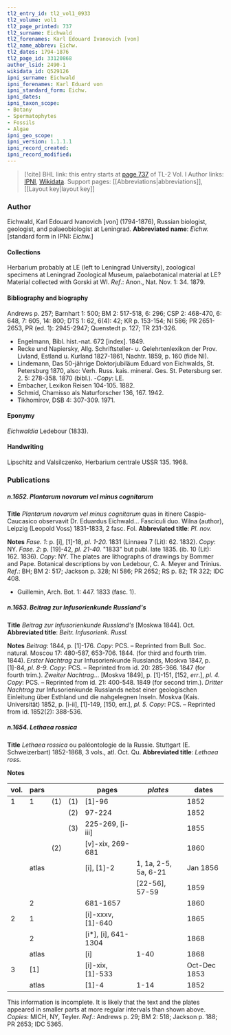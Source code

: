```yaml
---
tl2_entry_id: tl2_vol1_0933
tl2_volume: vol1
tl2_page_printed: 737
tl2_surname: Eichwald
tl2_forenames: Karl Edouard Ivanovich [von]
tl2_name_abbrev: Eichw.
tl2_dates: 1794-1876
tl2_page_id: 33120868
author_lsid: 2490-1
wikidata_id: Q529126
ipni_surname: Eichwald
ipni_forenames: Karl Eduard von
ipni_standard_form: Eichw.
ipni_dates: 
ipni_taxon_scope: 
- Botany
- Spermatophytes
- Fossils
- Algae
ipni_geo_scope: 
ipni_version: 1.1.1.1
ipni_record_created: 
ipni_record_modified:
---
```


> [!cite] BHL link: this entry starts at [page 737](https://www.biodiversitylibrary.org/page/33120868) of TL-2 Vol. I
> Author links: [IPNI](https://www.ipni.org/a/2490-1), [Wikidata](https://www.wikidata.org/wiki/Q529126). Support pages: [[Abbreviations|abbreviations]], [[Layout key|layout key]]

### Author

Eichwald, Karl Edouard Ivanovich \[von\] (1794-1876), Russian biologist, geologist, and palaeobiologist at Leningrad. 
**Abbreviated name**: *Eichw.* \[standard form in IPNI: *Eichw.*\]

#### Collections

Herbarium probably at LE (left to Leningrad University), zoological specimens at Leningrad Zoological Museum, palaebotanical material at LE? Material collected with Gorski at WI.
*Ref*.: Anon., Nat. Nov. 1: 34. 1879.

#### Bibliography and biography

Andrews p. 257; Barnhart 1: 500; BM 2: 517-518, 6: 296; CSP 2: 468-470, 6: 648, 7: 605, 14: 800; DTS 1: 62, 6(4): 42; KR p. 153-154; NI 586; PR 2651-2653, PR (ed. 1): 2945-2947; Quenstedt p. 127; TR 231-326.
- Engelmann, Bibl. hist.-nat. 672 \[index\]. 1849.
- Recke und Napiersky, Allg. Schriftsteller- u. Gelehrtenlexikon der Prov. Livland, Estland u. Kurland 1827-1861, Nachtr. 1859, p. 160 (fide NI).
- Lindemann, Das 50-jährige Doktorjubiläum Eduard von Eichwalds, St. Petersburg 1870, also: Verh. Russ. kais. mineral. Ges. St. Petersburg ser. 2. 5: 278-358. 1870 (bibl.). -*Copy*: LE.
- Embacher, Lexikon Reisen 104-105. 1882.
- Schmid, Chamisso als Naturforscher 136, 167. 1942.
- Tikhomirov, DSB 4: 307-309. 1971.

#### Eponymy

*Eichwaldia* Ledebour (1833).

#### Handwriting

Lipschitz and Valsilczenko, Herbarium centrale USSR 135. 1968.

### Publications

##### n.1652. Plantarum novarum vel minus cognitarum

**Title**
*Plantarum novarum vel minus cognitarum* quas in itinere Caspio-Caucasico observavit Dr. Eduardus Eichwald... Fasciculi duo. Wilna (author), Leipzig (Leopold Voss) 1831-1833, 2 fasc. Fol.
**Abbreviated title**: *PI. nov.*

**Notes**
*Fase. 1*: p. \[i\], \[1\]-18, *pl. 1-20.* 1831 (Linnaea 7 (Lit): 62. 1832). *Copy*: NY.
*Fase. 2*: p. \[19\]-42, *pl. 21-40.* "1833" but publ. late 1835. (ib. 10 (Lit): 162. 1836).
*Copy*: NY.
The plates are lithographs of drawings by Bommer and Pape. Botanical descriptions by von Ledebour, C. A. Meyer and Trinius.
*Ref*.: BH; BM 2: 517; Jackson p. 328; NI 586; PR 2652; RS p. 82; TR 322; IDC 408.
- Guillemin, Arch. Bot. 1: 447. 1833 (fasc. 1).

##### n.1653. Beitrag zur Infusorienkunde Russland's

**Title**
*Beitrag zur Infusorienkunde Russland's* \[Moskwa 1844\]. Oct.
**Abbreviated title**: *Beitr. Infusorienk. Russl.*

**Notes**
*Beitrag*: 1844, p. \[1\]-176. *Copy*: PCS. – Reprinted from Bull. Soc. natural. Moscou 17: 480-587, 653-706. 1844. (for third and fourth trim. 1844).
*Erster Nachtrag* zur Infusorienkunde Russlands, Moskva 1847, p. \[1\]-84, *pl. 8-9. Copy*: PCS. – Reprinted from id. 20: 285-366. 1847 (for fourth trim.).
*Zweiter Nachtrag*... \[Moskva 1849\], p. \[1\]-151, \[152, *err*.\], *pl. 4. Copy*: PCS. – Reprinted from id. 21: 400-548. 1849 (for second trim.).
*Dritter Nachtrag* zur Infusorienkunde Russlands nebst einer geologischen Einleitung über Esthland und die nahgelegnen Inseln. Moskva (Kais. Universität) 1852, p. \[i-ii\], \[1\]-149, \[150, err.\], *pl. 5. Copy*: PCS. – Reprinted from id. 1852(2): 388-536.

##### n.1654. Lethaea rossica

**Title**
*Lethaea rossica* ou paléontologie de la Russie. Stuttgart (E. Schweizerbart) 1852-1868, 3 vols., atl. Oct. Qu.
**Abbreviated title**: *Lethaea ross.*

**Notes**

|vol.	|pars	| | |pages	|*plates*	|dates|
|---	|---	|---|---|---	|---	|---	|
|1	|1	|(1)|(1)|\[1\]-96	|	|1852|
|	| | |(2)|97-224	|	|1852|
|	| | |(3)|225-269, \[i-iii\]	|	|1855|
|	| |(2)||\[v\]-xix, 269-681	|	|1860|
|	|atlas	| | |\[i\], \[1\]-2	|1, 1a, 2-5, 5a, 6-21	|Jan 1856|
|	|	| | |	|\[22-56\], 57-59	|1859|
|	|2	| | |681-1657	|	|1860|
|2	|1	| | |\[i\]-xxxv, \[1\]-640	|	|1865|
|	|2	| | |\[i\*\], \[i\], 641-1304	|	|1868|
|	|atlas	| | |\[i\]	|1-40	|1868|
|3	|\[1\]	| | |\[i\]-xix, \[1\]-533	|	|Oct-Dec 1853|
|	|atlas	| | |\[1\]-4	|1-14	|1852|

This information is incomplete. It is likely that the text and the plates appeared in smaller parts at more regular intervals than shown above.
*Copies*: MICH, NY, Teyler.
*Ref*.: Andrews p. 29; BM 2: 518; Jackson p. 188; PR 2653; IDC 5365.

